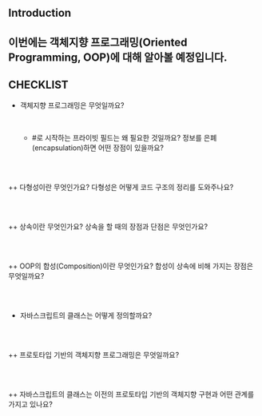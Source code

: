 
## Introduction

  이번에는 객체지향 프로그래밍(Oriented Programming, OOP)에 대해 알아볼 예정입니다.
  ---------------------------------------------------------------------------------
  
## CHECKLIST

+ 객체지향 프로그래밍은 무엇일까요?
  ```
  ```
  <br/>
  
  + #로 시작하는 프라이빗 필드는 왜 필요한 것일까요? 정보를 은폐(encapsulation)하면 어떤 장점이 있을까요?
```
```
<br/>

++ 다형성이란 무엇인가요? 다형성은 어떻게 코드 구조의 정리를 도와주나요?
```
```
<br/>

++ 상속이란 무엇인가요? 상속을 할 때의 장점과 단점은 무엇인가요?
```
```
<br/>

++ OOP의 합성(Composition)이란 무엇인가요? 합성이 상속에 비해 가지는 장점은 무엇일까요?
```
```
<br/>

+ 자바스크립트의 클래스는 어떻게 정의할까요?
```
```
<br/>

++ 프로토타입 기반의 객체지향 프로그래밍은 무엇일까요?
```
```
<br/>

++ 자바스크립트의 클래스는 이전의 프로토타입 기반의 객체지향 구현과 어떤 관계를 가지고 있나요?
```
```
<br/>
